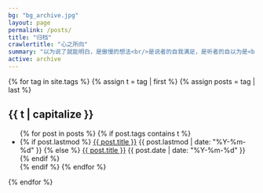 ```yaml
---
bg: "bg_archive.jpg"
layout: page
permalink: /posts/
title: "归档"
crawlertitle: "心之所向"
summary: "以为说了就能明白，是傲慢的想法<br/>是说者的自我满足，是听者的自以为是<br/>并不是所有事，都能通过解释让人理解"
active: archive
---
```


{% for tag in site.tags %}
  {% assign t = tag | first %}
  {% assign posts = tag | last %}

  <h2 class="category-key" id="{{ t | downcase }}">{{ t | capitalize }}</h2>

  <ul class="year">
    {% for post in posts %}
      {% if post.tags contains t %}
        <li>
          {% if post.lastmod %}
            <a href="{{ post.url }}">{{ post.title }}</a>
            <span class="date">{{ post.lastmod | date: "%Y-%m-%d"  }}</span>
          {% else %}
            <a href="{{ post.url }}">{{ post.title }}</a>
            <span class="date">{{ post.date | date: "%Y-%m-%d"  }}</span>
          {% endif %}
        </li>
      {% endif %}
    {% endfor %}
  </ul>

{% endfor %}
